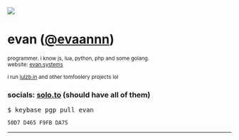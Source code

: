 <img src="https://avatars.githubusercontent.com/u/97516411?v=4">
<h1> evan (<a href="https://github.com/evaannn">@evaannn</a>)</h1>

<sup>programmer. i know js, lua, python, php and some golang. </sup>
<br><sup>website: <a href='https://evan.systems'>evan.systems</a></sup>

<sup> i run <a href='https://lulzb.in'>lulzb.in</a> and other tomfoolery projects lol </sup>


### socials: [solo.to](https://solo.to/cyberterrorism) (should have all of them)

<pre>$ keybase pgp pull evan</pre>
<code>50D7 D465 F9FB DA75</code>










<hr>
 


